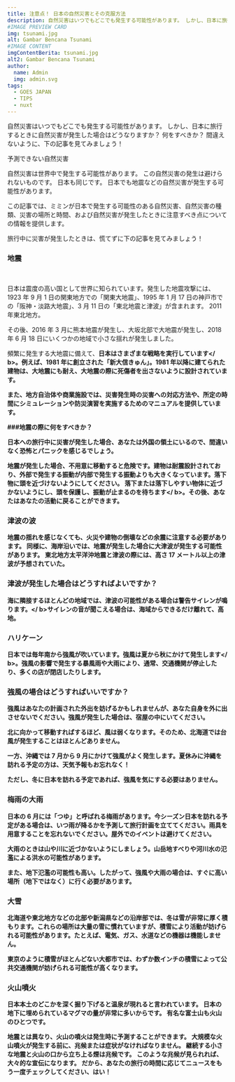 ```yaml
---
title: 注意点！ 日本の自然災害とその克服方法
description: 自然災害はいつでもどこでも発生する可能性があります。 しかし、日本に旅行するときに自然災害が発生した場合はどうなりますか？ 何をすべきか？ 間違えないように、下の記事を見てみましょう！
#IMAGE PREVIEW CARD
img: tsunami.jpg
alt: Gambar Bencana Tsunami
#IMAGE CONTENT
imgContentBerita: tsunami.jpg
alt2: Gambar Bencana Tsunami
author:
  name: Admin
  img: admin.svg
tags:
  - GOES JAPAN
  - TIPS
  - nuxt
---
```


自然災害はいつでもどこでも発生する可能性があります。 しかし、日本に旅行するときに自然災害が発生した場合はどうなりますか？ 何をすべきか？ 間違えないように、下の記事を見てみましょう！

予測できない自然災害

<div class="my-5 hero__img">
  <v-img class="rounded-lg" src="https://cdns.klimg.com/merdeka.com/i/w/news/2020/04/03/1163244/540x270/9-macam-macam-bencana-alam-di-indonesia-dan-penjelasannya.jpg
" alt="illustrasi bencana alam"></v-img>
</div>
自然災害は世界中で発生する可能性があります。 この自然災害の発生は避けられないものです。 日本も同じです。 日本でも地震などの自然災害が発生する可能性があります。

この記事では、ミミンが日本で発生する可能性のある自然災害、自然災害の種類、災害の場所と時間、および自然災害が発生したときに注意すべき点についての情報を提供します。

旅行中に災害が発生したときは、慌てずに下の記事を見てみましょう！

### 地震

<div class="hero__img">
  <v-img class="rounded-lg" src="https://png.pngtree.com/png-vector/20200727/ourlarge/pngtree-earthquakes-that-occur-in-the-mountains-png-image_2315033.jpg
" alt="illustrasi gempa"></v-img> <br>
</div>

日本は震度の高い国として世界に知られています。発生した地震攻撃には、1923 年 9 月 1 日の関東地方での「関東大地震」、1995 年 1 月 17 日の神戸市での「阪神・淡路大地震」、3 月 11 日の「東北地震と津波」が含まれます。 2011 年東北地方。

その後、2016 年 3 月に熊本地震が発生し、大坂北部で大地震が発生し、2018 年 6 月 18 日にいくつかの地域で小さな揺れが発生しました。

頻繁に発生する大地震に備えて、<b>日本はさまざまな戦略を実行しています</ b>。例えば、1981 年に創立された「新大信きゅん」。1981 年以降に建てられた建物は、大地震にも耐え、大地震の際に死傷者を出さないように設計されています。

また、地方自治体や商業施設では、災害発生時の災害への対応方法や、所定の時間にシミュレーションや防災演習を実施するためのマニュアルを提供しています。

###地震の際に何をすべきか？

日本への旅行中に災害が発生した場合、あなたは外国の領土にいるので、間違いなく恐怖とパニックを感じるでしょう。

地震が発生した場合、不用意に移動すると危険です。建物は耐震設計されており、外部で発生する振動が内部で発生する振動よりも大きくなっています。落下物に頭を近づけないようにしてください。 <b>落下または落下しやすい物体に近づかないようにし、頭を保護し、振動が止まるのを待ちます</ b>。その後、あなたはあなたの活動に戻ることができます。

### 津波の波

<div class="my-5 hero__img">
  <v-img class="rounded-lg" src="https://asset.kompas.com/crops/cKW0Rlts9q27vXhl_gho26h6bm0=/0x0:1992x1328/750x500/data/photo/2020/03/11/5e689e40e618e.jpg" alt="illustrasi Tsunami"></v-img>
</div>

地震の揺れを感じなくても、火災や建物の倒壊などの余震に注意する必要があります。 同様に、海岸沿いでは、地震が発生した場合に大津波が発生する可能性があります。 東北地方太平洋沖地震と津波の際には、高さ 17 メートル以上の津波が予想されていた。

### 津波が発生した場合はどうすればよいですか？

海に隣接するほとんどの地域では、<b>津波の可能性がある場合は警告サイレンが鳴ります。</ b>サイレンの音が聞こえる場合は、海域からできるだけ離れて、高地。

### ハリケーン

<div class="my-5 hero__img">
  <v-img class="rounded-lg" src="https://statik.tempo.co/data/2019/10/21/id_882365/882365_720.jpg
" alt="illustrasi Tsunami"></v-img>
</div>

日本では毎年南から強風が吹いています。強風は夏から秋にかけて発生します</ b>。強風の影響で発生する暴風雨や大雨により、通常、交通機関が停止したり、多くの店が閉店したりします。

### 強風の場合はどうすればいいですか？

強風はあなたの計画された外出を妨げるかもしれませんが、あなた自身を外に出させないでください。強風が発生した場合は、宿屋の中にいてください。

北に向かって移動すればするほど、風は弱くなります。そのため、北海道では台風が発生することはほとんどありません。

一方、沖縄では 7 月から 9 月にかけて強風がよく発生します。夏休みに沖縄を訪れる予定の方は、天気予報もお忘れなく！

ただし、冬に日本を訪れる予定であれば、強風を気にする必要はありません。

### 梅雨の大雨

日本の 6 月には「つゆ」と呼ばれる梅雨があります。今シーズン日本を訪れる予定がある場合は、いつ雨が降るかを予測して旅行計画を立ててください。雨具を用意することを忘れないでください。屋外でのイベントは避けてください。

大雨のときは山や川に近づかないようにしましょう。山岳地すべりや河川水の氾濫による洪水の可能性があります。

また、地下氾濫の可能性も高い。したがって、強風や大雨の場合は、すぐに高い場所（地下ではなく）に行く必要があります。

### 大雪

北海道や東北地方などの北部や新潟県などの沿岸部では、冬は雪が非常に厚く積もります。これらの場所は大量の雪に慣れていますが、積雪により活動が妨げられる可能性があります。たとえば、電気、ガス、水道などの機器は機能しません。

東京のように積雪がほとんどない大都市では、わずか数インチの積雪によって公共交通機関が妨げられる可能性が高くなります。

### 火山噴火

<div class="my-5 hero__img">
  <v-img class="rounded-lg" src="https://bpbd.ntbprov.go.id/po-content/uploads/erupsi_gunung_api.jpg
" alt="illustrasi Erupsi Gunung"></v-img>
</div>

日本本土のどこかを深く掘り下げると温泉が現れると言われています。 日本の地下に埋められているマグマの量が非常に多いからです。 有名な富士山も火山のひとつです。

地震とは異なり、火山の噴火は発生時に予測することができます。 大規模な火山噴火が発生する前に、兆候または症状がなければなりません。 継続する小さな地震と火山の口から立ち上る煙は兆候です。 このような兆候が見られれば、大々的な宣伝になります。 だから、あなたの旅行の時間に応じてニュースをもう一度チェックしてください、はい！
